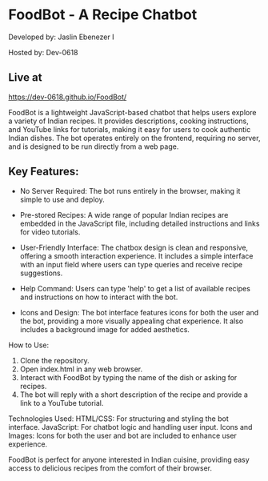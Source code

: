 # FoodBot - A Recipe Chatbot

Developed by: Jaslin Ebenezer I

Hosted by: Dev-0618

## Live at 
https://dev-0618.github.io/FoodBot/

FoodBot is a lightweight JavaScript-based chatbot that helps users explore a variety of Indian recipes. It provides descriptions, cooking instructions, and YouTube links for tutorials, making it easy for users to cook authentic Indian dishes. The bot operates entirely on the frontend, requiring no server, and is designed to be run directly from a web page.

## Key Features:

- No Server Required: The bot runs entirely in the browser, making it simple to use and deploy.

- Pre-stored Recipes: A wide range of popular Indian recipes are embedded in the JavaScript file, including detailed instructions and links for video tutorials.

- User-Friendly Interface: The chatbox design is clean and responsive, offering a smooth interaction experience. It includes a simple interface with an input field where users can type queries and receive recipe suggestions.

- Help Command: Users can type 'help' to get a list of available recipes and instructions on how to interact with the bot.

- Icons and Design: The bot interface features icons for both the user and the bot, providing a more visually appealing chat experience. It also includes a background image for added aesthetics.


How to Use:

1. Clone the repository.
2. Open index.html in any web browser.
3. Interact with FoodBot by typing the name of the dish or asking for recipes.
4. The bot will reply with a short description of the recipe and provide a link to a YouTube tutorial.

Technologies Used:
HTML/CSS: For structuring and styling the bot interface.
JavaScript: For chatbot logic and handling user input.
Icons and Images: Icons for both the user and bot are included to enhance user experience.

FoodBot is perfect for anyone interested in Indian cuisine, providing easy access to delicious recipes from the comfort of their browser.
